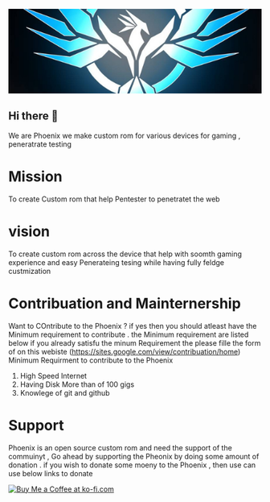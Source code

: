 ![Screenshot](alogo.png)
## Hi there 👋
We are Phoenix we make custom rom for various devices  for gaming , peneratrate testing 
# Mission 
To create Custom rom that help Pentester to penetratet the web
# vision
To create custom rom across the device that help with soomth gaming experience and easy Penerateing tesing while having  fully feldge custmization
# Contribuation and Mainternership
Want to COntribute to the Phoenix ? if yes then you should atleast have the  Minimum requirement to contribute . the Minimum requirement are listed below  if you already satisfu the minum Requirement the please fille the form of on this webiste (https://sites.google.com/view/contribuation/home)
Minimum Requirment to contribute to the Phoenix 
1. High Speed Internet 
2. Having Disk More than of 100 gigs  
3. Knowlege of git and github

# Support
Phoenix is an open source  custom rom and need the support of the commuinyt , Go ahead by supporting the Pheonix by doing  some amount of donation . 
if you wish to donate some moeny to the Phoenix , then use can use below links to donate 

<a href='https://ko-fi.com/P5P14S9M5' target='_blank'><img height='36' style='border:0px;height:36px;' src='https://cdn.ko-fi.com/cdn/kofi2.png?v=3' border='0' alt='Buy Me a Coffee at ko-fi.com' /></a>



<!--

**Here are some ideas to get you started:**

🙋‍♀️ A short introduction - what is your organization all about?
🌈 Contribution guidelines - how can the community get involved?
👩‍💻 Useful resources - where can the community find your docs? Is there anything else the community should know?
🍿 Fun facts - what does your team eat for breakfast?
🧙 Remember, you can do mighty things with the power of [Markdown](https://guides.github.com/features/mastering-markdown/)
-->
